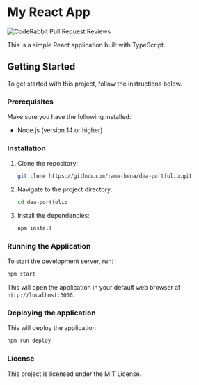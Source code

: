 
# My React App

![CodeRabbit Pull Request Reviews](https://img.shields.io/coderabbit/prs/github/rama-bena/dea-portfolio?labelColor=171717&color=FF570A&link=https%3A%2F%2Fcoderabbit.ai&label=CodeRabbit%20Reviews)

This is a simple React application built with TypeScript.

## Getting Started

To get started with this project, follow the instructions below.

### Prerequisites

Make sure you have the following installed:

- Node.js (version 14 or higher)

### Installation

1. Clone the repository:

   ```bash
   git clone https://github.com/rama-bena/dea-portfolio.git
   ```

2. Navigate to the project directory:

   ```bash
   cd dea-portfolio
   ```

3. Install the dependencies:

   ```bash
   npm install
   ```

### Running the Application

To start the development server, run:

```bash
npm start
```

This will open the application in your default web browser at `http://localhost:3000`.

### Deploying the application

This will deploy the application

```bash
npm run deploy
```

### License

This project is licensed under the MIT License.
